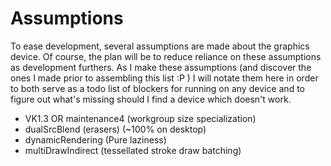 # Assumptions

To ease development, several assumptions are made about the graphics device. Of course, the plan will be to reduce reliance on these assumptions as development furthers. As I make these assumptions (and discover the ones I made prior to assembling this list :P ) I will notate them here in order to both serve as a todo list of blockers for running on any device and to figure out what's missing should I find a device which doesn't work.

* VK1.3 OR maintenance4 (workgroup size specialization)
* dualSrcBlend (erasers) (~100% on desktop)
* dynamicRendering (Pure laziness)
* multiDrawIndirect (tessellated stroke draw batching)